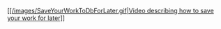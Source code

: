 <a href="./images/SaveYourWorkToDbForLater.gif" target="_blank">[[/images/SaveYourWorkToDbForLater.gif|Video describing how to save your work for later]]</a>
